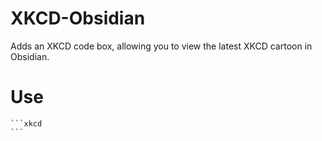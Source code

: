 # XKCD-Obsidian
Adds an XKCD code box, allowing you to view the latest XKCD cartoon in Obsidian.
# Use
````
```xkcd
```
````
